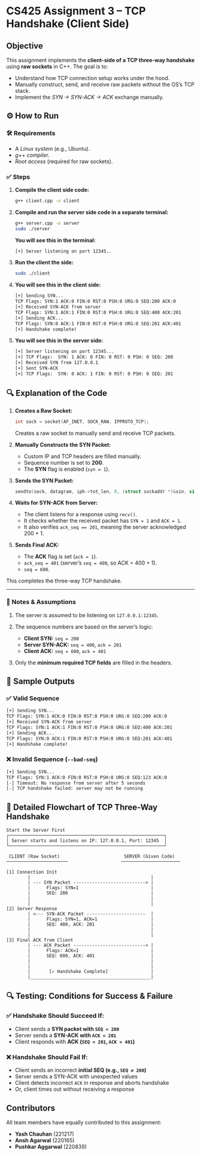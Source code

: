 # CS425 Assignment 3 – TCP Handshake (Client Side)


## Objective

This assignment implements the **client-side of a TCP three-way handshake** using **raw sockets** in C++. The goal is to:
- Understand how TCP connection setup works under the hood.
- Manually construct, send, and receive raw packets without the OS’s TCP stack.
- Implement the *SYN → SYN-ACK → ACK* exchange manually.


## ⚙ How to Run

### 🛠 Requirements

- A *Linux system* (e.g., Ubuntu).
- *g++ compiler*.
- *Root access* (required for raw sockets).

### ✅ Steps

1. **Compile the client side code:**

   ```bash
   g++ client.cpp -o client
   ```
   
2. **Compile and run the server side code in a separate terminal:**
  
    ```bash
    g++ server.cpp -o server
    sudo ./server
    ```
   
   **You will see this in the terminal:**
    ```bash
    [+] Server listening on port 12345..
    ```

3. **Run the client the side:**

    ```bash
    sudo ./client
    ```
    
4. **You will see this in the client side:**
    ```bash
    [+] Sending SYN...
    TCP Flags: SYN:1 ACK:0 FIN:0 RST:0 PSH:0 URG:0 SEQ:200 ACK:0
    [+] Received SYN-ACK from server
    TCP Flags: SYN:1 ACK:1 FIN:0 RST:0 PSH:0 URG:0 SEQ:400 ACK:201
    [+] Sending ACK...
    TCP Flags: SYN:0 ACK:1 FIN:0 RST:0 PSH:0 URG:0 SEQ:201 ACK:401
    [+] Handshake complete!
     ```
    
5. **You will see this in the server side:**
    ```bash
    [+] Server listening on port 12345...
    [+] TCP Flags:  SYN: 1 ACK: 0 FIN: 0 RST: 0 PSH: 0 SEQ: 200
    [+] Received SYN from 127.0.0.1
    [+] Sent SYN-ACK
    [+] TCP Flags:  SYN: 0 ACK: 1 FIN: 0 RST: 0 PSH: 0 SEQ: 201
    ```
    
## 🔍 Explanation of the Code

1. **Creates a Raw Socket:**

   ```cpp
   int sock = socket(AF_INET, SOCK_RAW, IPPROTO_TCP);
   ```

   Creates a raw socket to manually send and receive TCP packets.

2. **Manually Constructs the SYN Packet:**

   - Custom IP and TCP headers are filled manually.
   - Sequence number is set to **200**.
   - The **SYN** flag is enabled (`syn = 1`).

3. **Sends the SYN Packet:**

   ```cpp
   sendto(sock, datagram, iph->tot_len, 0, (struct sockaddr *)&sin, sizeof(sin));
   ```

4. **Waits for SYN-ACK from Server:**

   - The client listens for a response using `recv()`.
   - It checks whether the received packet has `SYN = 1` and `ACK = 1`.
   - It also verifies `ack_seq == 201`, meaning the server acknowledged 200 + 1.

5. **Sends Final ACK:**

   - The **ACK** flag is set (`ack = 1`).
   - `ack_seq = 401` (server’s `seq = 400`, so ACK = 400 + 1).
   - `seq = 600`.

This completes the three-way TCP handshake.

---

### 🧾 Notes & Assumptions

1. The server is assumed to be listening on `127.0.0.1:12345`.

2. The sequence numbers are based on the server’s logic:

   - **Client SYN:** `seq = 200`
   - **Server SYN-ACK:** `seq = 400`, `ack = 201`
   - **Client ACK:** `seq = 600`, `ack = 401`

3. Only the **minimum required TCP fields** are filled in the headers.


## 🧪 Sample Outputs

### ✅ Valid Sequence

```bash
[+] Sending SYN...
TCP Flags: SYN:1 ACK:0 FIN:0 RST:0 PSH:0 URG:0 SEQ:200 ACK:0
[+] Received SYN-ACK from server
TCP Flags: SYN:1 ACK:1 FIN:0 RST:0 PSH:0 URG:0 SEQ:400 ACK:201
[+] Sending ACK...
TCP Flags: SYN:0 ACK:1 FIN:0 RST:0 PSH:0 URG:0 SEQ:201 ACK:401
[+] Handshake complete!
```

### ❌ Invalid Sequence (`--bad-seq`)

```bash
[+] Sending SYN...
TCP Flags: SYN:1 ACK:0 FIN:0 RST:0 PSH:0 URG:0 SEQ:123 ACK:0
[-] Timeout: No response from server after 5 seconds
[-] TCP handshake failed: server may not be running
```


## 🔄 Detailed Flowchart of TCP Three-Way Handshake

```text
Start the Server First
┌──────────────────────────────────────────────────────────┐
│ Server starts and listens on IP: 127.0.0.1, Port: 12345  │
└──────────────────────────────────────────────────────────┘

 CLIENT (Raw Socket)                        SERVER (Given Code)
───────────────────────                    ──────────────────────

[1] Connection Init
        |                                             |
        | --- SYN Packet ---------------------------> |
        |      Flags: SYN=1                           |
        |      SEQ: 200                               |
        |                                             |
        |                                             |
[2] Server Response
        | <--- SYN-ACK Packet ----------------------  |
        |      Flags: SYN=1, ACK=1                    |
        |      SEQ: 400, ACK: 201                     |
        |                                             |
        |                                             |
[3] Final ACK from Client
        | --- ACK Packet ---------------------------> |
        |      Flags: ACK=1                           |
        |      SEQ: 600, ACK: 401                     |
        |                                             |
        |                                             |
        |       [✓ Handshake Complete]                |
        |_____________________________________________|
```

## 🔍 Testing: Conditions for Success & Failure

### ✅ Handshake Should Succeed If:

- Client sends a **SYN packet with `SEQ = 200`**
- Server sends a **SYN-ACK with `ACK = 201`**
- Client responds with **ACK (`SEQ = 201`, `ACK = 401`)**

### ❌ Handshake Should Fail If:

- Client sends an incorrect **initial SEQ (e.g., `SEQ ≠ 200`)**
- Server sends a SYN-ACK with unexpected values
- Client detects incorrect `ACK` in response and aborts handshake
- Or, client times out without receiving a response

## Contributors 

All team members have equally contributed to this assignment:

- **Yash Chauhan** (221217)
- **Ansh Agarwal** (220165)
- **Pushkar Aggarwal** (220839)